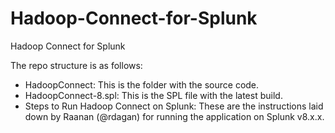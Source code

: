 # Hadoop-Connect-for-Splunk
Hadoop Connect for Splunk


The repo structure is as follows:
- HadoopConnect: This is the folder with the source code.
- HadoopConnect-8.spl: This is the SPL file with the latest build.
- Steps to Run Hadoop Connect on Splunk: These are the instructions laid down by Raanan (@rdagan) for running the application on Splunk v8.x.x.

